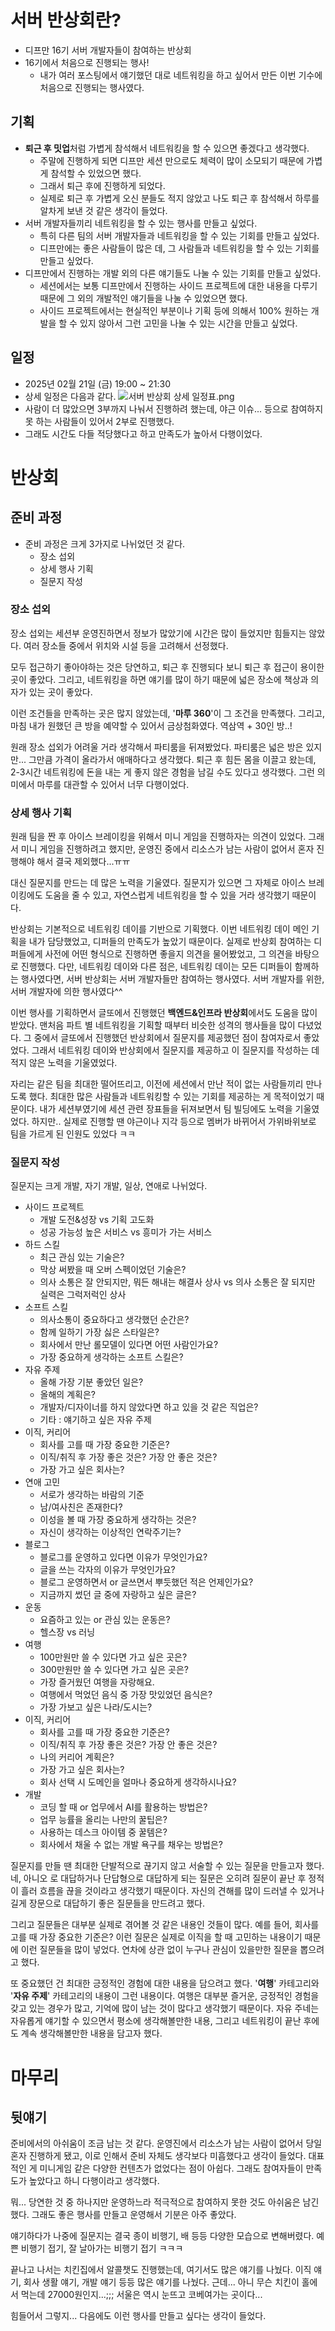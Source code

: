 # 서버 반상회란?
- 디프만 16기 서버 개발자들이 참여하는 반상회
- 16기에서 처음으로 진행되는 행사!
  - 내가 여러 포스팅에서 얘기했던 대로 네트워킹을 하고 싶어서 만든 이번 기수에 처음으로 진행되는 행사였다.

## 기획
- **퇴근 후 밋업**처럼 가볍게 참석해서 네트워킹을 할 수 있으면 좋겠다고 생각했다.
  - 주말에 진행하게 되면 디프만 세션 만으로도 체력이 많이 소모되기 때문에 가볍게 참석할 수 있었으면 했다.
  - 그래서 퇴근 후에 진행하게 되었다.
  - 실제로 퇴근 후 가볍게 오신 분들도 적지 않았고 나도 퇴근 후 참석해서 하루를 알차게 보낸 것 같은 생각이 들었다.
- 서버 개발자들끼리 네트워킹을 할 수 있는 행사를 만들고 싶었다.
  - 특히 다른 팀의 서버 개발자들과 네트워킹을 할 수 있는 기회를 만들고 싶었다.
  - 디프만에는 좋은 사람들이 많은 데, 그 사람들과 네트워킹을 할 수 있는 기회를 만들고 싶었다.
- 디프만에서 진행하는 개발 외의 다른 얘기들도 나눌 수 있는 기회를 만들고 싶었다.
  - 세션에서는 보통 디프만에서 진행하는 사이드 프로젝트에 대한 내용을 다루기 때문에 그 외의 개발적인 얘기들을 나눌 수 있었으면 했다.
  - 사이드 프로젝트에서는 현실적인 부분이나 기획 등에 의해서 100% 원하는 개발을 할 수 있지 않아서 그런 고민을 나눌 수 있는 시간을 만들고 싶었다.


## 일정
- 2025년 02월 21일 (금) 19:00 ~ 21:30
- 상세 일정은 다음과 같다.
![서버 반상회 상세 일정표.png](img/%EC%84%9C%EB%B2%84%20%EB%B0%98%EC%83%81%ED%9A%8C%20%EC%83%81%EC%84%B8%20%EC%9D%BC%EC%A0%95%ED%91%9C.png)
- 사람이 더 많았으면 3부까지 나눠서 진행하려 했는데, 야근 이슈... 등으로 참여하지 못 하는 사람들이 있어서 2부로 진행했다.
- 그래도 시간도 다들 적당했다고 하고 만족도가 높아서 다행이었다.

# 반상회
## 준비 과정
- 준비 과정은 크게 3가지로 나뉘었던 것 같다.
  - 장소 섭외
  - 상세 행사 기획
  - 질문지 작성

### 장소 섭외
장소 섭외는 세션부 운영진하면서 정보가 많았기에 시간은 많이 들었지만 힘들지는 않았다.
여러 장소들 중에서 위치와 시설 등을 고려해서 선정했다.

모두 접근하기 좋아야하는 것은 당연하고, 퇴근 후 진행되다 보니 퇴근 후 접근이 용이한 곳이 좋았다.
그리고, 네트워킹을 하면 얘기를 많이 하기 때문에 넓은 장소에 책상과 의자가 있는 곳이 좋았다.

이런 조건들을 만족하는 곳은 많지 않았는데, '**마루 360**'이 그 조건을 만족했다.
그리고, 마침 내가 원했던 큰 방을 예약할 수 있어서 금상첨화였다.
역삼역 + 30인 방..!

원래 장소 섭외가 어려울 거라 생각해서 파티룸을 뒤져봤었다.
파티룸은 넓은 방은 있지만... 그만큼 가격이 올라가서 애매하다고 생각했다.
퇴근 후 힘든 몸을 이끌고 왔는데, 2-3시간 네트워킹에 돈을 내는 게 좋지 않은 경험을 남길 수도 있다고 생각했다.
그런 의미에서 마루를 대관할 수 있어서 너무 다행이었다.

### 상세 행사 기획
원래 팀을 짠 후 아이스 브레이킹을 위해서 미니 게임을 진행하자는 의견이 있었다.
그래서 미니 게임을 진행하려고 했지만, 운영진 중에서 리소스가 남는 사람이 없어서 혼자 진행해야 해서 결국 제외했다...ㅠㅠ

대신 질문지를 만드는 데 많은 노력을 기울였다.
질문지가 있으면 그 자체로 아이스 브레이킹에도 도움을 줄 수 있고, 자연스럽게 네트워킹을 할 수 있을 거라 생각했기 때문이다.

반상회는 기본적으로 네트워킹 데이를 기반으로 기획했다.
이번 네트워킹 데이 메인 기획을 내가 담당했었고, 디퍼들의 만족도가 높았기 때문이다.
실제로 반상회 참여하는 디퍼들에게 사전에 어떤 형식으로 진행하면 좋을지 의견을 물어봤었고, 그 의견을 바탕으로 진행했다.
다만, 네트워킹 데이와 다른 점은, 네트워킹 데이는 모든 디퍼들이 함께하는 행사였다면, 서버 반상회는 서버 개발자들만 참여하는 행사였다.
서버 개발자를 위한, 서버 개발자에 의한 행사였다^^

이번 행사를 기획하면서 글또에서 진행했던 **백엔드&인프라 반상회**에서도 도움을 많이 받았다.
맨처음 파트 별 네트워킹을 기획할 때부터 비슷한 성격의 행사들을 많이 다녔었다.
그 중에서 글또에서 진행했던 반상회에서 질문지를 제공했던 점이 참여자로서 좋았었다.
그래서 네트워킹 데이와 반상회에서 질문지를 제공하고 이 질문지를 작성하는 데 적지 않은 노력을 기울였었다.

자리는 같은 팀을 최대한 떨어뜨리고, 이전에 세션에서 만난 적이 없는 사람들끼리 만나도록 했다.
최대한 많은 사람들과 네트워킹할 수 있는 기회를 제공하는 게 목적이었기 때문이다.
내가 세션부였기에 세션 관련 장표들을 뒤져보면서 팀 빌딩에도 노력을 기울였었다.
하지만.. 실제로 진행할 땐 야근이나 지각 등으로 멤버가 바뀌어서 가위바위보로 팀을 가르게 된 인원도 있었다 ㅋㅋ

### 질문지 작성
질문지는 크게 개발, 자기 개발, 일상, 연애로 나뉘었다.
- 사이드 프로젝트
  - 개발 도전&성장 vs 기획 고도화
  - 성공 가능성 높은 서비스 vs 흥미가 가는 서비스
- 하드 스킬
  - 최근 관심 있는 기술은?
  - 막상 써봤을 때 오버 스펙이었던 기술은?
  - 의사 소통은 잘 안되지만, 뭐든 해내는 해결사 상사 vs 의사 소통은 잘 되지만 실력은 그럭저럭인 상사
- 소프트 스킬
  - 의사소통이 중요하다고 생각했던 순간은? 
  - 함께 일하기 가장 싫은 스타일은?
  - 회사에서 만난 롤모델이 있다면 어떤 사람인가요?
  - 가장 중요하게 생각하는 소프트 스킬은?
- 자유 주제
  - 올해 가장 기분 좋았던 일은?
  - 올해의 계획은?
  - 개발자/디자이너를 하지 않았다면 하고 있을 것 같은 직업은?
  - 기타 : 얘기하고 싶은 자유 주제
- 이직, 커리어
  - 회사를 고를 때 가장 중요한 기준은?
  - 이직/취직 후 가장 좋은 것은? 가장 안 좋은 것은?
  - 가장 가고 싶은 회사는?
- 연애 고민
  - 서로가 생각하는 바람의 기준
  - 남/여사친은 존재한다?
  - 이성을 볼 때 가장 중요하게 생각하는 것은?
  - 자신이 생각하는 이상적인 연락주기는?
- 블로그
  - 블로그를 운영하고 있다면 이유가 무엇인가요?
  - 글을 쓰는 각자의 이유가 무엇인가요?
  - 블로그 운영하면서 or 글쓰면서 뿌듯했던 적은 언제인가요?
  - 지금까지 썼던 글 중에 자랑하고 싶은 글은?
- 운동
  - 요즘하고 있는 or 관심 있는 운동은?
  - 헬스장 vs 러닝
- 여행
  - 100만원만 쓸 수 있다면 가고 싶은 곳은? 
  - 300만원만 쓸 수 있다면 가고 싶은 곳은?
  - 가장 즐거웠던 여행을 자랑해요.
  - 여행에서 먹었던 음식 중 가장 맛있었던 음식은?
  - 가장 가보고 싶은 나라/도시는?
- 이직, 커리어
  - 회사를 고를 때 가장 중요한 기준은?
  - 이직/취직 후 가장 좋은 것은? 가장 안 좋은 것은?
  - 나의 커리어 계획은?
  - 가장 가고 싶은 회사는?
  - 회사 선택 시 도메인을 얼마나 중요하게 생각하시나요?
- 개발
  - 코딩 할 때 or 업무에서 AI를 활용하는 방법은?
  - 업무 능률을 올리는 나만의 꿀팁은?
  - 사용하는 데스크 아이템 중 꿀템은?
  - 회사에서 채울 수 없는 개발 욕구를 채우는 방법은?

질문지를 만들 땐 최대한 단발적으로 끊기지 않고 서술할 수 있는 질문을 만들고자 했다.
네, 아니오 로 대답하거나 단답형으로 대답하게 되는 질문은 오히려 질문이 끝난 후 정적이 흘러 흐름을 끊을 것이라고 생각했기 때문이다.
자신의 견해를 많이 드러낼 수 있거나 길게 장문으로 대답하기 좋은 질문들을 만드려고 했다.

그리고 질문들은 대부분 실제로 겪어볼 것 같은 내용인 것들이 많다.
예를 들어, 회사를 고를 때 가장 중요한 기준은? 이런 질문은 실제로 이직을 할 때 고민하는 내용이기 때문에 이런 질문들을 많이 넣었다.
연차에 상관 없이 누구나 관심이 있을만한 질문을 뽑으려고 했다.

또 중요했던 건 최대한 긍정적인 경험에 대한 내용을 담으려고 했다.
'**여행**' 카테고리와 '**자유 주제**' 카테고리의 내용이 그런 내용이다.
여행은 대부분 즐거운, 긍정적인 경험을 갖고 있는 경우가 많고, 기억에 많이 남는 것이 많다고 생각했기 때문이다.
자유 주네는 자유롭게 얘기할 수 있으면서 평소에 생각해볼만한 내용, 그리고 네트워킹이 끝난 후에도 계속 생각해볼만한 내용을 담고자 했다.


# 마무리
## 뒷얘기
준비에서의 아쉬움이 조금 남는 것 같다.
운영진에서 리소스가 남는 사람이 없어서 당일 혼자 진행하게 됐고, 이로 인해서 준비 자체도 생각보다 미흡했다고 생각이 들었다.
대표적인 게 미니게임 같은 다양한 컨텐츠가 없었다는 점이 아쉽다.
그래도 참여자들이 만족도가 높았다고 하니 다행이라고 생각했다.

뭐... 당연한 것 중 하나지만 운영하느라 적극적으로 참여하지 못한 것도 아쉬움은 남긴 했다.
그래도 좋은 행사를 만들고 운영해서 기분은 아주 좋았다.

얘기하다가 나중에 질문지는 결국 종이 비행기, 배 등등 다양한 모습으로 변해버렸다.
예쁜 비행기 접기, 잘 날아가는 비행기 접기 ㅋㅋㅋ

끝나고 나서는 치킨집에서 알콜챗도 진행했는데, 여기서도 많은 얘기를 나눴다.
이직 얘기, 회사 생활 얘기, 개발 얘기 등등 많은 얘기를 나눴다.
근데... 아니 무슨 치킨이 홀에서 먹는데 27000원인지...;;;
서울은 역시 눈뜨고 코베여가는 곳이다...

힘들어서 그렇지... 다음에도 이런 행사를 만들고 싶다는 생각이 들었다.
